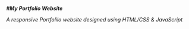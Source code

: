 ***#My Portfolio Website***

*A responsive Portfolilo website designed using HTML/CSS & JavaScript*
